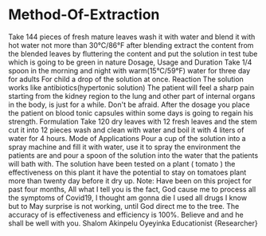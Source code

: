 # Method-Of-Extraction
Take 144 pieces of fresh mature leaves wash it with water and blend it with hot water not more than 30°C/86°F after blending extract the content from the blended leaves by fluttering the content and put the solution in test tube which is going to be green in nature Dosage, Usage and Duration Take 1/4 spoon in the morning and night with warm(15°C/59°F) water for three day for adults For child a drop of the solution at once. Reaction The solution works like antibiotics(hypertonic solution)  The patient will feel a sharp pain starting from the kidney region to the lung and other part of internal organs in the body, is just for a while. Don't be afraid. After the dosage you place the patient on blood tonic capsules within some days is going to regain his strength.  Formulation Take 120 dry leaves with 12 fresh leaves and the stem cut it into 12 pieces wash and clean with water and boil it with 4 liters of water for 4 hours. Mode of Applications Pour a cup of the solution into a spray machine and fill it with water, use it to spray the environment the patients are and pour a spoon of the solution into the water that the patients will bath with. The solution have been tested on a plant ( tomato )  the effectiveness on this plant it have the potential to stay on tomatoes plant more than twenty day before it dry up.  Note: Have been on this project for past four months, All what I tell you is the fact, God cause me to process all the symptoms of Covid19, I thought am gonna die I used all drugs I know but to May surprise is not working, until God direct me to the tree.  The accuracy of is effectiveness and efficiency is 100%. Believe and and he shall be well with you. Shalom  Akinpelu Oyeyinka Educationist {Researcher}

